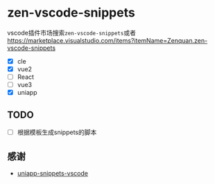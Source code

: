 # zen-vscode-snippets

vscode插件市场搜索`zen-vscode-snippets`或者 https://marketplace.visualstudio.com/items?itemName=Zenquan.zen-vscode-snippets
- [x] cle
- [x] vue2
- [ ] React
- [ ] vue3
- [x] uniapp

## TODO

- [ ] 根据模板生成snippets的脚本


## 感谢
- [uniapp-snippets-vscode](https://github.com/zhetengbiji/uniapp-snippets-vscode)
